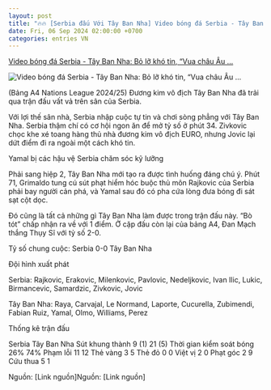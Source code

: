 ```yaml
---
layout: post
title: "🔥🔥 [Serbia đấu Với Tây Ban Nha] Video bóng đá Serbia - Tây Ban Nha: Bỏ lỡ khó tin, “Vua châu Âu ..."
date: Fri, 06 Sep 2024 02:00:00 +0700
categories: entries VN
---
```

[Video bóng đá Serbia - Tây Ban Nha: Bỏ lỡ khó tin, “Vua châu Âu ...](https://www.24h.com.vn/bong-da/video-bong-da-serbia-tay-ban-nha-bo-lo-kho-tin-vua-chau-au-hu-via-nations-league-c48a1600000.html)

![Video bóng đá Serbia - Tây Ban Nha: Bỏ lỡ khó tin, “Vua châu Âu ...](https://cdn.24h.com.vn/upload/3-2024/images/2024-09-06/20-1200-1725573260-386-width1200height628-watermark.jpg)

(Bảng A4 Nations League 2024/25) Đương kim vô địch Tây Ban Nha đã trải qua trận đấu vất vả trên sân của Serbia.

Với lợi thế sân nhà, Serbia nhập cuộc tự tin và chơi sòng phẳng với Tây Ban Nha. Serbia thậm chí có cơ hội ngon ăn để mở tỷ số ở phút 34. Zivkovic chọc khe xé toang hàng thủ nhà đương kim vô địch EURO, nhưng Jovic lại dứt điểm đi ra ngoài một cách khó tin.

Yamal bị các hậu vệ Serbia chăm sóc kỹ lưỡng

Phải sang hiệp 2, Tây Ban Nha mới tạo ra được tình huống đáng chú ý. Phút 71, Grimaldo tung cú sút phạt hiểm hóc buộc thủ môn Rajkovic của Serbia phải bay người cản phá, và Yamal sau đó có pha cứa lòng đưa bóng đi sát sạt cột dọc.

Đó cũng là tất cả những gì Tây Ban Nha làm được trong trận đấu này. “Bò tót” chấp nhận ra về với 1 điểm. Ở cặp đấu còn lại của bảng A4, Đan Mạch thắng Thụy Sĩ với tỷ số 2-0.

Tỷ số chung cuộc: Serbia 0-0 Tây Ban Nha

Đội hình xuất phát

Serbia: Rajkovic, Erakovic, Milenkovic, Pavlovic, Nedeljkovic, Ivan Ilic, Lukic, Birmancevic, Samardzic, Zivkovic, Jovic

Tây Ban Nha: Raya, Carvajal, Le Normand, Laporte, Cucurella, Zubimendi, Fabian Ruiz, Yamal, Olmo, Williams, Perez

Thống kê trận đấu

Serbia Tây Ban Nha Sút khung thành 9 (1) 21 (5) Thời gian kiểm soát bóng 26% 74% Phạm lỗi 11 12 Thẻ vàng 3 5 Thẻ đỏ 0 0 Việt vị 2 0 Phạt góc 2 9 Cứu thua 5 1

Nguồn: [Link nguồn]Nguồn: [Link nguồn]

